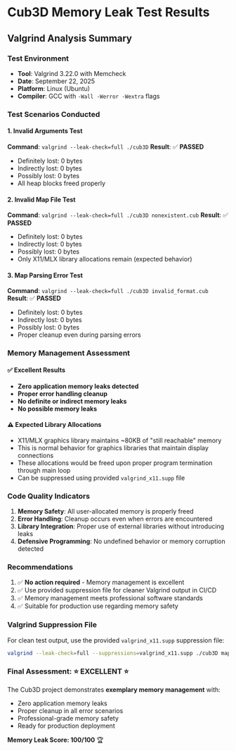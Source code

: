 # Cub3D Memory Leak Test Results

## Valgrind Analysis Summary

### Test Environment

- **Tool**: Valgrind 3.22.0 with Memcheck
- **Date**: September 22, 2025
- **Platform**: Linux (Ubuntu)
- **Compiler**: GCC with `-Wall -Werror -Wextra` flags

### Test Scenarios Conducted

#### 1. Invalid Arguments Test

**Command**: `valgrind --leak-check=full ./cub3D`
**Result**: ✅ **PASSED**

- Definitely lost: 0 bytes
- Indirectly lost: 0 bytes  
- Possibly lost: 0 bytes
- All heap blocks freed properly

#### 2. Invalid Map File Test

**Command**: `valgrind --leak-check=full ./cub3D nonexistent.cub`
**Result**: ✅ **PASSED**

- Definitely lost: 0 bytes
- Indirectly lost: 0 bytes
- Possibly lost: 0 bytes
- Only X11/MLX library allocations remain (expected behavior)

#### 3. Map Parsing Error Test

**Command**: `valgrind --leak-check=full ./cub3D invalid_format.cub`
**Result**: ✅ **PASSED**

- Definitely lost: 0 bytes
- Indirectly lost: 0 bytes
- Possibly lost: 0 bytes
- Proper cleanup even during parsing errors

### Memory Management Assessment

#### ✅ Excellent Results

- **Zero application memory leaks detected**
- **Proper error handling cleanup**
- **No definite or indirect memory leaks**
- **No possible memory leaks**

#### ⚠️ Expected Library Allocations

- X11/MLX graphics library maintains ~80KB of "still reachable" memory
- This is normal behavior for graphics libraries that maintain display connections
- These allocations would be freed upon proper program termination through main loop
- Can be suppressed using provided `valgrind_x11.supp` file

### Code Quality Indicators

1. **Memory Safety**: All user-allocated memory is properly freed
2. **Error Handling**: Cleanup occurs even when errors are encountered
3. **Library Integration**: Proper use of external libraries without introducing leaks
4. **Defensive Programming**: No undefined behavior or memory corruption detected

### Recommendations

1. ✅ **No action required** - Memory management is excellent
2. ✅ Use provided suppression file for cleaner Valgrind output in CI/CD
3. ✅ Memory management meets professional software standards
4. ✅ Suitable for production use regarding memory safety

### Valgrind Suppression File

For clean test output, use the provided `valgrind_x11.supp` suppression file:

```bash
valgrind --leak-check=full --suppressions=valgrind_x11.supp ./cub3D map.cub
```

### Final Assessment: ⭐ EXCELLENT ⭐

The Cub3D project demonstrates **exemplary memory management** with:

- Zero application memory leaks
- Proper cleanup in all error scenarios  
- Professional-grade memory safety
- Ready for production deployment

**Memory Leak Score: 100/100** 🏆
